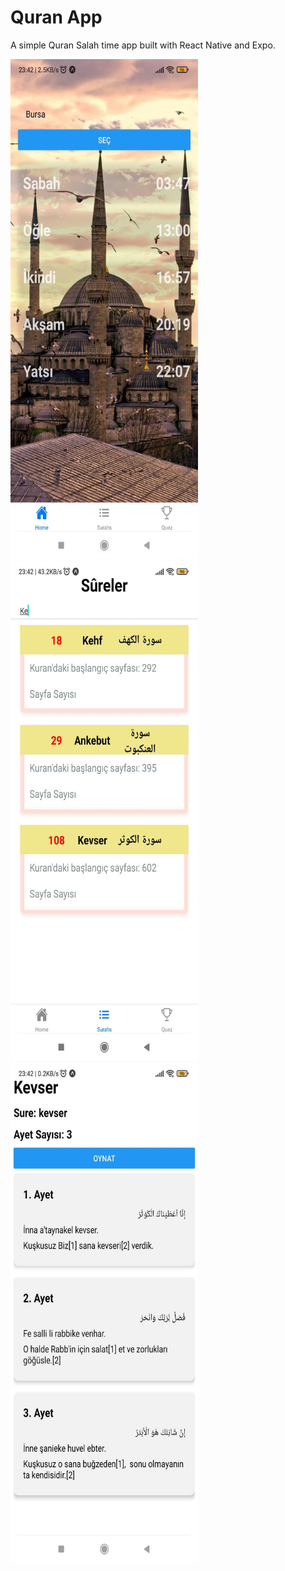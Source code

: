 # Quran App

A simple Quran Salah time app built with React Native and Expo.

<img src="assets/homepage.jpeg" alt="Uygulama Görüntüsü 1" width="300" height="800">
<img src="assets/search.jpeg" alt="Uygulama Görüntüsü 2" width="300" height="800">
<img src="assets/surahDetail.jpeg" alt="Uygulama Görüntüsü 3" width="300" height="800">
